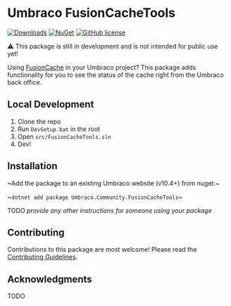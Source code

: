 # Umbraco FusionCacheTools

[![Downloads](https://img.shields.io/nuget/dt/Umbraco.Community.FusionCacheTools?color=cc9900)](https://www.nuget.org/packages/Umbraco.Community.FusionCacheTools/)
[![NuGet](https://img.shields.io/nuget/vpre/Umbraco.Community.FusionCacheTools?color=0273B3)](https://www.nuget.org/packages/Umbraco.Community.FusionCacheTools)
[![GitHub license](https://img.shields.io/github/license/Rockerby/Umbraco-FusionCacheTools?color=8AB803)](LICENSE)

⚠️ This package is still in development and is not intended for public use yet!

Using [FusionCache](https://github.com/ZiggyCreatures/FusionCache) in your Umbraco project? This package adds functionality for you to see the status of the cache right from the Umbraco back office.

<!--
Including screenshots is a really good idea! 

If you put images into /docs/screenshots, then you would reference them in this readme as, for example:

<img alt="..." src="https://github.com/Rockerby/Umbraco-FusionCacheTools/blob/develop/docs/screenshots/screenshot.png">
-->

## Local Development

1. Clone the repo
2. Run `DevSetup.bat` in the root
3. Open `src/FusionCacheTools.sln`
4. Dev!

## Installation

~Add the package to an existing Umbraco website (v10.4+) from nuget:~

~`dotnet add package Umbraco.Community.FusionCacheTools`~

TODO *provide any other instructions for someone using your package*

## Contributing

Contributions to this package are most welcome! Please read the [Contributing Guidelines](CONTRIBUTING.md).

## Acknowledgments

TODO
